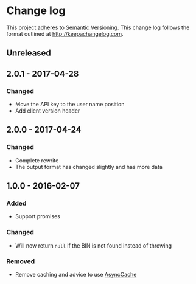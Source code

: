 # Change log

This project adheres to [Semantic Versioning](http://semver.org/). This change
log follows the format outlined at http://keepachangelog.com.

## Unreleased

## 2.0.1 - 2017-04-28

### Changed

- Move the API key to the user name position
- Add client version header

## 2.0.0 - 2017-04-24

### Changed

- Complete rewrite
- The output format has changed slightly and has more data

## 1.0.0 - 2016-02-07

### Added

- Support promises

### Changed

- Will now return `null` if the BIN is not found instead of throwing

### Removed

- Remove caching and advice to use [AsyncCache](http://npmjs.com/package/async-cache)
